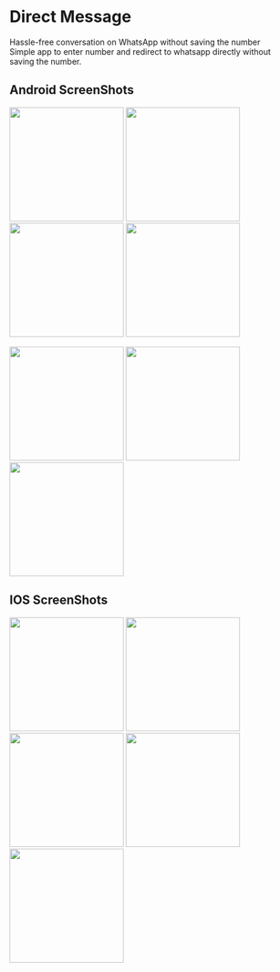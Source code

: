 # Direct Message

Hassle-free conversation on WhatsApp without saving the number<br>
Simple app to enter number and redirect to whatsapp directly without saving the number.<br>

## Android ScreenShots
<p>
<img src="https://github.com/yashas-hm/Easy-WhatsApp-Flutter/blob/master/images/Android/1.jpg" width=200/>
<img src="https://github.com/yashas-hm/Easy-WhatsApp-Flutter/blob/master/images/Android/2.jpg" width=200/>
<img src="https://github.com/yashas-hm/Easy-WhatsApp-Flutter/blob/master/images/Android/3.jpg" width=200/>
<img src="https://github.com/yashas-hm/Easy-WhatsApp-Flutter/blob/master/images/Android/4.jpg" width=200/>
</p>
<p>
<img src="https://github.com/yashas-hm/Easy-WhatsApp-Flutter/blob/master/images/Android/5.jpg" width=200/>
<img src="https://github.com/yashas-hm/Easy-WhatsApp-Flutter/blob/master/images/Android/6.jpg" width=200/>
<img src="https://github.com/yashas-hm/Easy-WhatsApp-Flutter/blob/master/images/Android/7.jpg" width=200/>
</p>

## IOS ScreenShots
<p>
<img src="https://github.com/yashas-hm/Easy-WhatsApp-Flutter/blob/master/images/IOS/1.png" width=200/>
<img src="https://github.com/yashas-hm/Easy-WhatsApp-Flutter/blob/master/images/IOS/2.png" width=200/>
<img src="https://github.com/yashas-hm/Easy-WhatsApp-Flutter/blob/master/images/IOS/3.png" width=200/>
<img src="https://github.com/yashas-hm/Easy-WhatsApp-Flutter/blob/master/images/IOS/4.png" width=200/>
<img src="https://github.com/yashas-hm/Easy-WhatsApp-Flutter/blob/master/images/IOS/5.png" width=200/>
</p>
